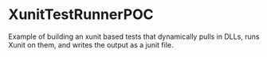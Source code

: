 # XunitTestRunnerPOC
Example of building an xunit based tests that dynamically pulls in DLLs, runs Xunit on them, and writes the output as a junit file.
